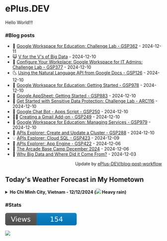 # ePlus.DEV

Hello World!!!

### #Blog posts

- 🧰 [Google Workspace for Education: Challenge Lab - GSP362](https://eplus.dev/google-workspace-for-education-challenge-lab-gsp362) - 2024-12-11 
- 😺 [V for the V&#39;s of Big Data](https://eplus.dev/v-for-the-vs-of-big-data) - 2024-12-10 
- 🗽 [Configure Your Workplace: Google Workspace for IT Admins: Challenge Lab - GSP377](https://eplus.dev/configure-your-workplace-google-workspace-for-it-admins-challenge-lab-gsp377) - 2024-12-10 
- 🌜 [Using the Natural Language API from Google Docs - GSP126](https://eplus.dev/using-the-natural-language-api-from-google-docs-gsp126) - 2024-12-10 
- 📝 [Google Workspace for Education: Getting Started - GSP978](https://eplus.dev/google-workspace-for-education-getting-started-gsp978) - 2024-12-10 
- 🚀 [Google AppSheet: Getting Started - GSP883](https://eplus.dev/google-appsheet-getting-started-gsp883) - 2024-12-10 
- 💼 [Get Started with Sensitive Data Protection: Challenge Lab - ARC116](https://eplus.dev/get-started-with-sensitive-data-protection-challenge-lab-arc116) - 2024-12-10 
- 🦣 [Google Chat Bot - Apps Script - GSP250](https://eplus.dev/google-chat-bot-apps-script-gsp250) - 2024-12-10 
- 👨‍🏫 [Creating a Gmail Add-on - GSP249](https://eplus.dev/creating-a-gmail-add-on-gsp249) - 2024-12-10 
- 🔭 [Google Workspace for Education: Managing Services - GSP979](https://eplus.dev/google-workspace-for-education-managing-services-gsp979) - 2024-12-10 
- 🤡 [APIs Explorer: Create and Update a Cluster - GSP288](https://eplus.dev/apis-explorer-create-and-update-a-cluster-gsp288) - 2024-12-10 
- 💡 [APIs Explorer: Cloud SQL - GSP423](https://eplus.dev/apis-explorer-cloud-sql-gsp423) - 2024-12-09 
- 🦣 [APIs Explorer: App Engine - GSP422](https://eplus.dev/apis-explorer-app-engine-gsp422) - 2024-12-06 
- 💪 [The Arcade Base Camp December 2024](https://eplus.dev/the-arcade-base-camp-december-2024) - 2024-12-06 
- 🤡 [Why Big Data and Where Did it Come From?](https://eplus.dev/why-big-data-and-where-did-it-come-from) - 2024-12-03 


<div align="right">
    Update by <a target="_blank" href="https://github.com/ePlus-DEV/blog-post-workflow">ePlus-DEV/blog-post-workflow</a>
</div>


## Today's Weather Forecast in My Hometown



<details>
    <summary><b>Ho Chi Minh City, Vietnam - 12/12/2024 (<img src="https://cdn.weatherapi.com/weather/64x64/day/308.png" width="25" /> Heavy rain)</b>
    </summary>

    
<table>
    <tr>
        <th>Hour</th>
        <td>00:00</td><td>01:00</td><td>02:00</td><td>03:00</td><td>04:00</td><td>05:00</td><td>06:00</td><td>07:00</td><td>08:00</td><td>09:00</td><td>10:00</td><td>11:00</td><td>12:00</td><td>13:00</td><td>14:00</td><td>15:00</td><td>16:00</td><td>17:00</td><td>18:00</td><td>19:00</td><td>20:00</td><td>21:00</td><td>22:00</td><td>23:00</td>
    </tr>
    <tr>
        <th>Weather</th>
        <td><img src="https://cdn.weatherapi.com/weather/64x64/night/119.png"></img></td><td><img src="https://cdn.weatherapi.com/weather/64x64/night/143.png"></img></td><td><img src="https://cdn.weatherapi.com/weather/64x64/night/116.png"></img></td><td><img src="https://cdn.weatherapi.com/weather/64x64/night/116.png"></img></td><td><img src="https://cdn.weatherapi.com/weather/64x64/night/116.png"></img></td><td><img src="https://cdn.weatherapi.com/weather/64x64/night/116.png"></img></td><td><img src="https://cdn.weatherapi.com/weather/64x64/night/116.png"></img></td><td><img src="https://cdn.weatherapi.com/weather/64x64/day/119.png"></img></td><td><img src="https://cdn.weatherapi.com/weather/64x64/day/116.png"></img></td><td><img src="https://cdn.weatherapi.com/weather/64x64/day/119.png"></img></td><td><img src="https://cdn.weatherapi.com/weather/64x64/day/263.png"></img></td><td><img src="https://cdn.weatherapi.com/weather/64x64/day/176.png"></img></td><td><img src="https://cdn.weatherapi.com/weather/64x64/day/353.png"></img></td><td><img src="https://cdn.weatherapi.com/weather/64x64/day/353.png"></img></td><td><img src="https://cdn.weatherapi.com/weather/64x64/day/353.png"></img></td><td><img src="https://cdn.weatherapi.com/weather/64x64/day/353.png"></img></td><td><img src="https://cdn.weatherapi.com/weather/64x64/day/356.png"></img></td><td><img src="https://cdn.weatherapi.com/weather/64x64/day/353.png"></img></td><td><img src="https://cdn.weatherapi.com/weather/64x64/night/353.png"></img></td><td><img src="https://cdn.weatherapi.com/weather/64x64/night/353.png"></img></td><td><img src="https://cdn.weatherapi.com/weather/64x64/night/353.png"></img></td><td><img src="https://cdn.weatherapi.com/weather/64x64/night/353.png"></img></td><td><img src="https://cdn.weatherapi.com/weather/64x64/night/356.png"></img></td><td><img src="https://cdn.weatherapi.com/weather/64x64/night/359.png"></img></td>
    </tr>
    <tr>
        <th>Condition</th>
        <td width="200px">Cloudy </td><td width="200px">Mist</td><td width="200px">Partly Cloudy </td><td width="200px">Partly Cloudy </td><td width="200px">Partly Cloudy </td><td width="200px">Partly Cloudy </td><td width="200px">Partly Cloudy </td><td width="200px">Cloudy </td><td width="200px">Partly Cloudy </td><td width="200px">Cloudy </td><td width="200px">Patchy light drizzle</td><td width="200px">Patchy rain nearby</td><td width="200px">Light rain shower</td><td width="200px">Light rain shower</td><td width="200px">Light rain shower</td><td width="200px">Light rain shower</td><td width="200px">Moderate or heavy rain shower</td><td width="200px">Light rain shower</td><td width="200px">Light rain shower</td><td width="200px">Light rain shower</td><td width="200px">Light rain shower</td><td width="200px">Light rain shower</td><td width="200px">Moderate or heavy rain shower</td><td width="200px">Torrential rain shower</td>
    </tr>
    <tr>
        <th>Temperature</th>
        <td>24.5 °C</td><td>26.2 °C</td><td>24 °C</td><td>23.8 °C</td><td>23.6 °C</td><td>23.5 °C</td><td>23.4 °C</td><td>24.4 °C</td><td>25.5 °C</td><td>26.9 °C</td><td>27.9 °C</td><td>29.7 °C</td><td>30.9 °C</td><td>30.6 °C</td><td>30 °C</td><td>29.2 °C</td><td>28.4 °C</td><td>27.2 °C</td><td>26.5 °C</td><td>26.3 °C</td><td>26 °C</td><td>25.8 °C</td><td>25.3 °C</td><td>24.6 °C</td>
    </tr>
    <tr>
        <th>Wind</th>
        <td>5.4 kph</td><td>4.7 kph</td><td>4.3 kph</td><td>4.7 kph</td><td>4.7 kph</td><td>4.7 kph</td><td>4.7 kph</td><td>3.6 kph</td><td>1.4 kph</td><td>0.4 kph</td><td>2.5 kph</td><td>2.5 kph</td><td>4 kph</td><td>5.4 kph</td><td>6.8 kph</td><td>7.9 kph</td><td>8.6 kph</td><td>7.2 kph</td><td>6.1 kph</td><td>5.4 kph</td><td>4.7 kph</td><td>4.3 kph</td><td>8.3 kph</td><td>4 kph</td>
    </tr>
</table>


<div align="right">
    Updated at: 2024-12-11T18:28:44Z - by <a target="_blank"
        href="https://github.com/ePlus-DEV/weather-forecast">ePlus-DEV/weather-forecast</a>
</div>
</details>


### #Stats

[![Image of counter](https://github.com/ePlus-DEV/view-counter/blob/main/svg/685088620/badge.svg)](https://github.com/ePlus-DEV/view-counter/blob/main/readme/685088620/week.md)

![](https://komarev.com/ghpvc/?username=ePlus-DEV&style=for-the-badge)
